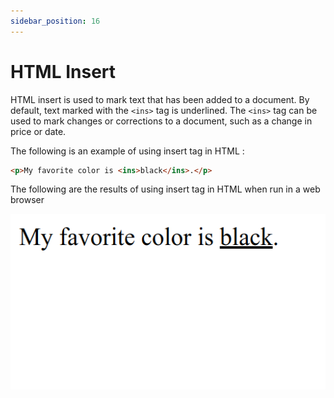 ```yaml
---
sidebar_position: 16
---
```


# HTML Insert

HTML insert is used to mark text that has been added to a document. By default, text marked with the `<ins>` tag is underlined. The `<ins>` tag can be used to mark changes or corrections to a document, such as a change in price or date.

The following is an example of using insert tag in HTML :

```html title="index.html"
<p>My favorite color is <ins>black</ins>.</p>
```

The following are the results of using insert tag in HTML when run in a web browser

![Docs Version Dropdown](./img/html-insert/html-insert.png)
